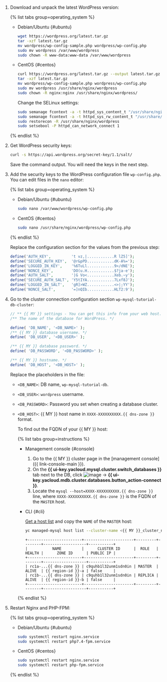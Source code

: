 1. Download and unpack the latest WordPress version:

   {% list tabs group=operating_system %}

   - Debian/Ubuntu {#ubuntu}

      ```bash
      wget https://wordpress.org/latest.tar.gz
      tar -xzf latest.tar.gz
      mv wordpress/wp-config-sample.php wordpress/wp-config.php
      sudo mv wordpress /var/www/wordpress
      sudo chown -R www-data:www-data /var/www/wordpress
      ```

   - CentOS {#centos}

      ```bash
      curl https://wordpress.org/latest.tar.gz --output latest.tar.gz
      tar -xzf latest.tar.gz
      mv wordpress/wp-config-sample.php wordpress/wp-config.php
      sudo mv wordpress /usr/share/nginx/wordpress
      sudo chown -R nginx:nginx /usr/share/nginx/wordpress/
      ```

      Change the SELinux settings:

      ```bash
      sudo semanage fcontext -a -t httpd_sys_content_t "/usr/share/nginx/wordpress(/.*)?"
      sudo semanage fcontext -a -t httpd_sys_rw_content_t "/usr/share/nginx/wordpress(/.*)?"
      sudo restorecon -R /usr/share/nginx/wordpress
      sudo setsebool -P httpd_can_network_connect 1
      ```

   {% endlist %}

1. Get WordPress security keys:

   ```bash
   curl -s https://api.wordpress.org/secret-key/1.1/salt/
   ```

   Save the command output. You will need the keys in the next step.
1. Add the security keys to the WordPress configuration file `wp-config.php`. You can edit files in the `nano` editor:

   {% list tabs group=operating_system %}

   - Debian/Ubuntu {#ubuntu}

      ```bash
      sudo nano /var/www/wordpress/wp-config.php
      ```

   - CentOS {#centos}

      ```bash
      sudo nano /usr/share/nginx/wordpress/wp-config.php
      ```

   {% endlist %}

   Replace the configuration section for the values from the previous step:

   ```php
   define('AUTH_KEY',         't vz,|............R lZ5]');
   define('SECURE_AUTH_KEY',  '@r&pPD............dK-A%=');
   define('LOGGED_IN_KEY',    '%6TuLl............9>/dNE');
   define('NONCE_KEY',        'DO(u.H............$?ja-e');
   define('AUTH_SALT',        '|G Vo<............Xeb.~y');
   define('SECURE_AUTH_SALT', 'Y5tIYA............7Lxf8J');
   define('LOGGED_IN_SALT',   'gR]>WZ............<>|;YY');
   define('NONCE_SALT',       '=]nQIb............HLT2:9');
   ```

1. Go to the cluster connection configuration section `wp-mysql-tutorial-db-cluster`:

   ```php
   // ** {{ MY }} settings - You can get this info from your web host. ** //
   /** The name of the database for WordPress. */

   define( 'DB_NAME', '<DB_NAME>' );
   /** {{ MY }} database username. */
   define( 'DB_USER', '<DB_USER>' );

   /** {{ MY }} database password. */
   define( 'DB_PASSWORD', '<DB_PASSWORD>' );

   /** {{ MY }} hostname. */
   define( 'DB_HOST', '<DB_HOST>' );
   ```

   Replace the placeholders in the file:
   * `<DB_NAME>`: DB name, `wp-mysql-tutorial-db`.
   * `<DB_USER>`: `wordpress` username.
   * `<DB_PASSWORD>`: Password you set when creating a database cluster.
   * `<DB_HOST>`: {{ MY }} host name in `XXXX-XXXXXXXXXX.{{ dns-zone }}` format.

      To find out the FQDN of your {{ MY }} host:

      {% list tabs group=instructions %}

      - Management console {#console}

         1. Go to the {{ MY }} cluster page in the [management console]({{ link-console-main }}).
         1. On the **{{ ui-key.yacloud.mysql.cluster.switch_databases }}** tab next to the DB, click ![image](../../../_assets/options.svg) → **{{ ui-key.yacloud.mdb.cluster.databases.button_action-connect }}**.
         1. Locate the `mysql --host=ХХХХ-ХХХХХХХХХХ.{{ dns-zone }}` line, where `ХХХХ-ХХХХХХХХХХ.{{ dns-zone }}` is the FQDN of the `MASTER` host.

      - CLI {#cli}

         [Get a host list](../../../managed-mysql/operations/hosts.md#list) and copy the `NAME` of the `MASTER` host:

         ```bash
         yc managed-mysql host list --cluster-name <{{ MY }}_cluster_name>
         ```

         
         ```text
         +------------------------+----------------------+---------+--------+-------------------+-----------+
         |           NAME         |      CLUSTER ID      |  ROLE   | HEALTH |      ZONE ID      | PUBLIC IP |
         +------------------------+----------------------+---------+--------+-------------------+-----------+
         | rc1a-...{{ dns-zone }} | c9quhb1l32unm1sdn0in | MASTER  | ALIVE  | {{ region-id }}-a | false     |
         | rc1b-...{{ dns-zone }} | c9quhb1l32unm1sdn0in | REPLICA | ALIVE  | {{ region-id }}-b | false     |
         +------------------------+----------------------+---------+--------+-------------------+-----------+
         ```


      {% endlist %}

1. Restart Nginx and PHP-FPM:

   {% list tabs group=operating_system %}

   - Debian/Ubuntu {#ubuntu}

      ```bash
      sudo systemctl restart nginx.service
      sudo systemctl restart php7.4-fpm.service
      ```

   - CentOS {#centos}

      ```bash
      sudo systemctl restart nginx.service
      sudo systemctl restart php-fpm.service
      ```

   {% endlist %}